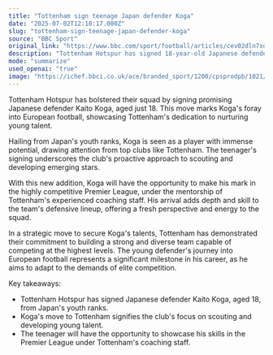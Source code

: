 ```yaml
---
title: "Tottenham sign teenage Japan defender Koga"
date: "2025-07-02T12:10:17.000Z"
slug: "tottenham-sign-teenage-japan-defender-koga"
source: "BBC Sport"
original_link: "https://www.bbc.com/sport/football/articles/cev02dln7xdo"
description: "Tottenham Hotspur has signed 18-year-old Japanese defender Kaito Koga, highlighting the club's commitment to nurturing young talent. Koga, who has shown immense potential in Japan's youth ranks, will bring depth and skill to Tottenham's defensive lineup. His move to Europe marks a significant milestone in his career, as he aims to adapt to the demands of elite competition and make his mark in the highly competitive Premier League. Tottenham's proactive approach to scouting and developing emerging stars is evident in their strategic move to secure Koga's talents, demonstrating their dedication to building a strong and diverse team capable of competing at the highest levels."
mode: "summarize"
used_openai: "true"
image: "https://ichef.bbci.co.uk/ace/branded_sport/1200/cpsprodpb/1021/live/9af6fc10-573b-11f0-af50-37ee6e9c264e.png"
---
```


Tottenham Hotspur has bolstered their squad by signing promising Japanese defender Kaito Koga, aged just 18. This move marks Koga's foray into European football, showcasing Tottenham's dedication to nurturing young talent.

Hailing from Japan's youth ranks, Koga is seen as a player with immense potential, drawing attention from top clubs like Tottenham. The teenager's signing underscores the club's proactive approach to scouting and developing emerging stars.

With this new addition, Koga will have the opportunity to make his mark in the highly competitive Premier League, under the mentorship of Tottenham's experienced coaching staff. His arrival adds depth and skill to the team's defensive lineup, offering a fresh perspective and energy to the squad.

In a strategic move to secure Koga's talents, Tottenham has demonstrated their commitment to building a strong and diverse team capable of competing at the highest levels. The young defender's journey into European football represents a significant milestone in his career, as he aims to adapt to the demands of elite competition.

Key takeaways:
- Tottenham Hotspur has signed Japanese defender Kaito Koga, aged 18, from Japan's youth ranks.
- Koga's move to Tottenham signifies the club's focus on scouting and developing young talent.
- The teenager will have the opportunity to showcase his skills in the Premier League under Tottenham's coaching staff.